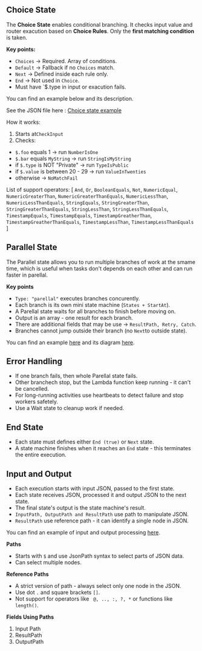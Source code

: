 ## Choice State

The **Choice State** enables conditional branching. It checks input value and router exacution based on **Choice Rules**. Only the **first matching condition** is taken.

**Key points:**

- `Choices` -> Required. Array of conditions.
- `Default` -> Fallback if no `Choices` match.
- `Next` -> Defined inside each rule only.
- `End` -> Not used in `Choice`.
- Must have `$.type in input or exacution fails.

You can find an example below and its description.

See the JSON file here :  [Choice state example](examples/choice-state-example.json)

How it works:

1. Starts at`CheckInput`
2. Checks:

- `$.foo` equals 1 -> run `NumberIsOne`
- `$.bar` equals `MyString` -> run `StringIsMyString`
- if `$.type` is NOT "Private" -> run `TypeIsPublic`
- if `$.value` is between 20 - 29 -> run  `ValueInTwenties`
- otherwise -> `NoMatchFail`

List of support operators: [ `And`, `Or`, `BooleanEquals`, `Not`, `NumericEqual`, `NumericGreaterThan`, `NumericGreaterThanEquals`, `NumericLessThan`, `NumericLessThanEquals`, `StringEquals`, `StringGreaterThan`, `StringGreaterThanEquals`, `StringLessThan`, `StringLessThanEquals`, `TimestampEquals`, `TimestampEquals`, `TimestampGreatherThan`, `TimestampGreatherThanEquals`, `TimestampLessThan`, `TimestampLessThanEquals` ]

## Parallel State

The Parallel state allows you to run multiple branches of work at the smame time, which is useful when tasks don't depends on each other and can run faster in parellal.

**Key points**

- `Type: "parellal"` executes branches concurently.
- Each branch is its own mini state machine (`States + StartAt`).
- A Parellal state waits for all branches to finish before moving on.
- Output is an array - one result for each branch.
- There are additional fields that may be use -> `ResultPath, Retry, Catch`.
- Branches cannot jump outside their branch (no `Next`to outside state).

You can find an example [here](examples/parallel-state-example.json) and its diagram [here](diagrams/parallel-state.svg).

## Error Handling

- If one branch fails, then whole Parellal state fails.
- Other branchech stop, but the Lambda function keep running - it can't be cancelled.
- For long-running activities use heartbeats to detect failure and stop workers safetely.
- Use a Wait state to cleanup work if needed.

## End State

- Each state must defines either `End (true)` or `Next` state.
- A state machine finishes when it reaches an `End` state - this terminates the entire execution.

## Input and Output

- Each execution starts with input JSON, passed to the first state.
- Each state receives JSON, processed it and output JSON to the next state.
- The final state's output is the state machine's result.
- `InputPath, OutputPath and ResultPath` use path to manipulate JSON.
- `ResultPath` use reference path - it can identify a single node in JSON.

You can find an example of input and output processing [here](diagrams/input-output-processing.svg).

**Paths**

- Starts with `$` and use JsonPath syntax to select parts of JSON data.
- Can select multiple nodes.

**Reference Paths**

- A strict version of path - always select only one node in the JSON.
- Use dot `.` and square brackets `[]`.
- Not support for operators like ` @, .., :, ?, *` or functions like `length()`.

**Fields Using Paths**

1. Input Path
2. ResultPath
3. OutputPath
